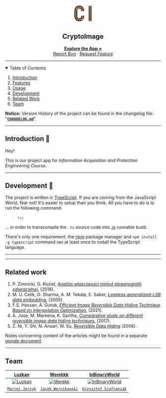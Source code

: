 <p align="center">
  <img src="./docs/img/logo-transparent.png" alt="CryptoImage" style="height: 60px; margin-top: 15px;">
  <h2 align="center">CryptoImage</h2>
  <p align="center">
    <a href="https://luzkan.github.io/CryptoImage/" align="center"><strong>Explore the App »</strong></a>
    <br />
    <a href="https://github.com/Luzkan/CryptoImage/issues/new">Report Bug</a>
    ·
    <a href="https://github.com/Luzkan/CryptoImage/issues/new">Request Feature</a>
  </p>
</p>

---

<details open>
  <summary>Table of Contents</summary>
  <ol>
    <li>
      <a href="#Introduction">Introduction</a>
    </li>
    <li>
      <a href="#Features">Features</a>
    </li>
    <li>
      <a href="#Usage">Usage</a>
    </li>
    <li>
      <a href="#Development">Development</a>
    </li>
    <li>
      <a href="#Related-work">Related Work</a>
    </li>
    <li>
      <a href="#Team">Team</a>
    </li>
  </ol>

**Notice:** Version History of the project can be found in the changelog file: "**[`CHANGELOG.md`](./docs/CHANGELOG.md)**".

</details>

---

<p id="Introduction">

## Introduction 👋

Hey!

This is our project app for _Information Acquisition and Protection Engineering Course_.

---

<p id="Development">

## Development 🚧

The project is written in [TypeScript](https://www.typescriptlang.org/). If you are coming from the JavaScript World, fear not! It's easier to setup than you think. All you have to do is to run the following command:

> `tsc`

... in order to transcompile the `.ts` source code into [.js](https://developer.mozilla.org/en-US/docs/Web/JavaScript) runnable build.

There's only one requirement: the [npm](https://www.npmjs.com/) package manager and `npm install -g typescript` command ran at least once to install the TypeScript language.

---

---

<p id="Related-work">

## Related work

1. P. Zimnicki, G. Kozieł, [_Analiza właściwości metod steganografii odwracalnej._](./docs/papers/Analysis_of_properties_of_reversible_steganography_methods.pdf) (2018).
1. M. U. Celik, G. Sharma, A. M. Tekalp, E. Saber, [_Lossless generalized-LSB data embedding._](./docs/papers/Lossless_generalized-LSB_data_embedding.pdf) (2005).
1. F.S. Hassan, A. Gutub, [_Efficient Image Reversible Data Hiding Technique Based on Interpolation Optimization._](./docs/papers/Efficient_image_reversible_data_hiding_technique_based_on_interpolation_optimization.pdf) (2021).
1. A. Jose, M. Mareena, K. Saritha, [_Comparative study on different reversible image data hiding techniques._](./docs/papers/Comparative_study_on_different_reversible_image_data_hiding_techniques.pdf) (2017).
1. Z. Ni, Y. Shi, N. Ansari, W. Su, [_Reversible Data Hiding_](./docs/papers/Reversible_data_hiding.pdf) (2006).

Notes concerning content of the articles might be found in a separate [google document](https://docs.google.com/document/d/1F5Q8ApOe5yL0iadJa6EWmWJUUAZd8F_k0yqANr2R_Gg/edit?usp=sharing).

</p>

---

## Team

|                                         <a href="https://github.com/Luzkan/" target="_blank">**Luzkan**</a>                                          |                                                 <a href="https://github.com/werekkk" target="_blank">**Werekkk**</a>                                                 |                                                 <a href="https://github.com/InBinaryWorld" target="_blank">**InBinaryWorld**</a>                                                  |
| :--------------------------------------------------------------------------------------------------------------------------------------------------: | :------------------------------------------------------------------------------------------------------------------------------------------------------------------: | :-------------------------------------------------------------------------------------------------------------------------------------------------------------------------------: |
| [![Luzkan](https://avatars1.githubusercontent.com/u/1352231?s=150&u=cadaf12690f8715dc8cffa070b89f0e8c3bdabba&v=4?s=150)](https://github.com/Luzkan/) | [![Werekk](https://cdn.ticketswap.com/public/202003/ea92c768-8b93-407f-a70b-2c40911fcfe1.b89e30c805396dfc2abb94e160c844a5bc7f13de.jpeg)](https://github.com/werekkk) | [![InBinaryWorld](https://cdn.ticketswap.com/public/202003/ea92c768-8b93-407f-a70b-2c40911fcfe1.b89e30c805396dfc2abb94e160c844a5bc7f13de.jpeg)](https://github.com/InBinaryWorld) |
|                                       <a href="https://github.com/Luzkan" target="_blank">`Marcel Jerzyk`</a>                                        |                                             <a href="https://github.com/werekkk" target="_blank">`Jacek Wernikowski`</a>                                             |                                               <a href="https://github.com/InBinaryWorld" target="_blank">`Krzysztof Szafraniak`</a>                                               |
